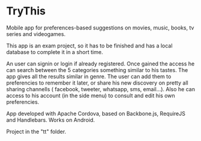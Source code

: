 # TryThis
Mobile app for preferences-based suggestions on movies, music, books, tv series and videogames.

This app is an exam project, so it has to be finished and has a local database to complete it in a short time.

An user can signin or login if already registered.
Once gained the access he can search between the 5 categories something similar to his tastes.
The app gives all the results similar in genre. 
The user can add them to preferencies to remember it later, or share his new discovery on pretty all sharing channells ( facebook, tweeter, whatsapp, sms, email...).
Also he can access to his account (in the side menu) to consult and edit his own preferencies.

App developed with Apache Cordova, based on Backbone.js, RequireJS and Handlebars. Works on Android.

Project in the "tt" folder.
